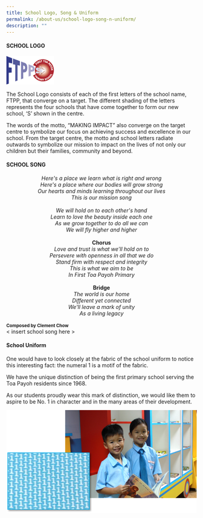 ```yaml
---
title: School Logo, Song & Uniform
permalink: /about-us/school-logo-song-n-uniform/
description: ""
---
```

#### SCHOOL LOGO

<img src="/images/logo.png" style="width:25%;"/>

The School Logo consists of each of the first letters of the school name, FTPP, that converge on a target. The different shading of the letters represents the four schools that have come together to form our new school, ‘S’ shown in the centre.  

The words of the motto, “MAKING IMPACT” also converge on the target centre to symbolize our focus on achieving success and excellence in our school. From the target centre, the motto and school letters radiate outwards to symbolize our mission to impact on the lives of not only our children but their families, community and beyond.



#### SCHOOL SONG

<p align="center"><em>
	Here's a place we learn what is right and wrong 
	<br>
	Here's a place where our bodies will grow strong
	<br>
	Our hearts and minds learning throughout our lives
	<br>
	This is our mission song
	<br>
	<br>
	We will hold on to each other's hand
	<br>
	Learn to love the beauty inside each one
	<br>
	As we grow together to do all we can
	<br>
	We will fly higher and higher
	<br>
	<br>
	</em><b>Chorus</b><em>
	<br>
	Love and trust is what we'll hold on to
	<br>
	Persevere with openness in all that we do
	<br>
	Stand firm with respect and integrity
	<br>
	This is what we aim to be
	<br>
	In First Toa Payoh Primary
	<br>
	<br>
	</em><b>Bridge</b><em>
	<br>
	The world is our home
	<br>
	Different yet connected
	<br>
	We'll leave a mark of unity
	<br>
	As a living legacy
</em></p>

<small><b> Composed by Clement Chow </b></small>
<br>
< insert school song here >

#### School Uniform

One would have to look closely at the fabric of the school uniform to notice this interesting fact: the numeral 1 is a motif of the fabric.  

We have the unique distinction of being the first primary school serving the Toa Payoh residents since 1968.

As our students proudly wear this mark of distinction, we would like them to aspire to be No. 1 in character and in the many areas of their development.

![](/images/Uniform.png)